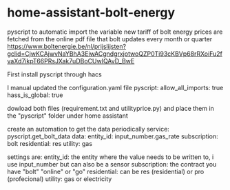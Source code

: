 # home-assistant-bolt-energy
pyscript to automatic import the variable new tariff of bolt energy
prices are fetched from the online pdf file that bolt updates every month or quarter
https://www.boltenergie.be/nl/prijslijsten?gclid=CjwKCAjwvNaYBhA3EiwACgndgrxjotwoQZP0Ti93cKBVp68rRXoiFu2fvaXd7ikpT66PRsJXak7uDBoCUwIQAvD_BwE 

First install pyscript through hacs

I manual updated the configuration.yaml file
pyscript:
  allow_all_imports: true
  hass_is_global: true
  
dowload both files (requirement.txt and utilityprice.py) and place them in the "pyscript" folder under home assistant

create an automation to get the data periodically
  service: pyscript.get_bolt_data
  data:
    entity_id: input_number.gas_rate
    subscription: bolt
    residential: res
    utility: gas
  
  
  settings are:
    entity_id: the entity where the value needs to be written to, i use input_number but can also be a sensor
    subscription: the contract you have "bolt" "online" or "go"
    residential: can be res (residential) or pro (profecional)
    utility: gas or electricity
    
